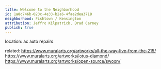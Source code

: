 ```yaml
---
title: Welcome to the Neighborhood
id: 1a8c746b-023c-4e33-b2a6-4fae2dea3718
neighborhood: Fishtown / Kensington
attribution: Jeffro Kilpatrick, Brad Carney
publish: true
---
```


location: ac auto repairs


            
related: https://www.muralarts.org/artworks/all-the-way-live-from-the-215/
https://www.muralarts.org/artworks/lotus-diamond/
https://www.muralarts.org/artworks/open-source/swoon/




            